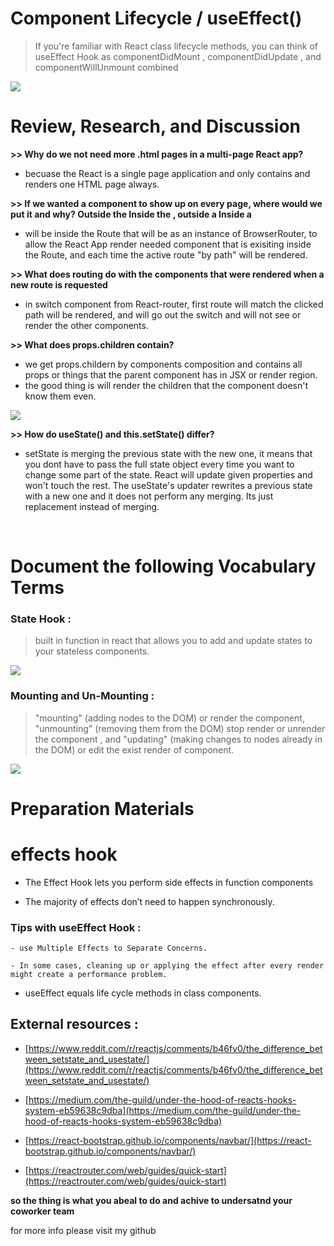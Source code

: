 # Component Lifecycle / useEffect()
> If you're familiar with React class lifecycle methods, you can think of useEffect Hook as componentDidMount , componentDidUpdate , and componentWillUnmount combined


![](https://i.stack.imgur.com/7Qcxe.jpg)
<br/>

# Review, Research, and Discussion

**>> Why do we not need more .html pages in a multi-page React app?**

- becuase the React is a single page application and only contains and renders one HTML page always.

**>> If we wanted a component to show up on every page, where would we put it and why?
Outside the <BrowserRouter/>
Inside the <BrowserRouter />, outside a <Route />
Inside a <Route />**

- will be inside the Route that will be as an instance of BrowserRouter, to allow the React App render needed component that is exisiting inside the Route, and each time the active route "by path" will be rendered.

**>> What does routing do with the components that were rendered when a new route is requested**

- in switch component from React-router, first route will match the clicked path will be rendered, and will go out the switch and will not see or render the other components.

**>> What does props.children contain?**

- we get props.childern by components composition and contains all props or things that the parent component has in JSX or render region.
- the good thing is will render the children that the component doesn't know them even.

![](https://soshace.com/wp-content/uploads/2019/08/React-Children-Cheat-Sheet.png)

**>> How do useState() and this.setState() differ?**

- setState is merging the previous state with the new one, it means that you dont have to pass the full state object every time you want to change some part of the state. React will update given properties and won't touch the rest. The useState's updater rewrites a previous state with a new one and it does not perform any merging. Its just replacement instead of merging.


<br/>

# Document the following Vocabulary Terms

### State Hook : 
>built in function in react that allows you to add and update states to your stateless components.

![](https://miro.medium.com/proxy/1*xGHdt-0F2jtUUNSB93O3JQ.png)


### Mounting and Un-Mounting :
> "mounting" (adding nodes to the DOM) or render the component, "unmounting" (removing them from the DOM) stop render or unrender the component , and "updating" (making changes to nodes already in the DOM) or edit the exist render of component.

![](https://1.bp.blogspot.com/-eL2sbdeL9Qc/XdPR4RscrjI/AAAAAAAAVfc/zVXHv6vrPsswu5sZhGCYeOUAEZVGapSxgCLcBGAsYHQ/s1600/React-Components-Lifecycle.png)
<br/>

# Preparation Materials

# effects hook

- The Effect Hook lets you perform side effects in function components

- The majority of effects don’t need to happen synchronously.

### Tips with useEffect Hook :

    - use Multiple Effects to Separate Concerns.

    - In some cases, cleaning up or applying the effect after every render might create a performance problem.

- useEffect equals life cycle methods in class components.



## External resources :

- [https://www.reddit.com/r/reactjs/comments/b46fv0/the_difference_between_setstate_and_usestate/](https://www.reddit.com/r/reactjs/comments/b46fv0/the_difference_between_setstate_and_usestate/)


- [https://medium.com/the-guild/under-the-hood-of-reacts-hooks-system-eb59638c9dba](https://medium.com/the-guild/under-the-hood-of-reacts-hooks-system-eb59638c9dba)

- [https://react-bootstrap.github.io/components/navbar/](https://react-bootstrap.github.io/components/navbar/)

- [https://reactrouter.com/web/guides/quick-start](https://reactrouter.com/web/guides/quick-start)

**so the thing is what you abeal to do and achive to undersatnd your coworker team**


for more info please visit my github